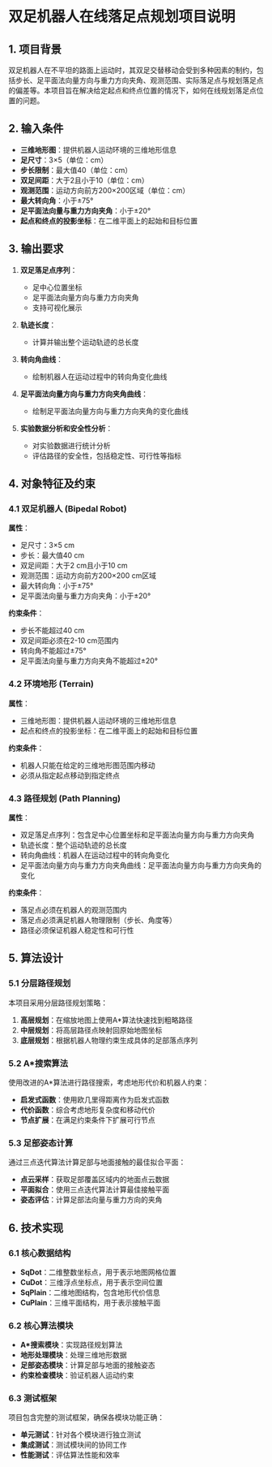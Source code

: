 # 双足机器人在线落足点规划项目说明

## 1. 项目背景

双足机器人在不平坦的路面上运动时，其双足交替移动会受到多种因素的制约，包括步长、足平面法向量方向与重力方向夹角、观测范围、实际落足点与规划落足点的偏差等。本项目旨在解决给定起点和终点位置的情况下，如何在线规划落足点位置的问题。

## 2. 输入条件

- **三维地形图**：提供机器人运动环境的三维地形信息
- **足尺寸**：3×5（单位：cm）
- **步长限制**：最大值40（单位：cm）
- **双足间距**：大于2且小于10（单位：cm）
- **观测范围**：运动方向前方200×200区域（单位：cm）
- **最大转向角**：小于±75°
- **足平面法向量与重力方向夹角**：小于±20°
- **起点和终点的投影坐标**：在二维平面上的起始和目标位置

## 3. 输出要求

1. **双足落足点序列**：
   - 足中心位置坐标
   - 足平面法向量方向与重力方向夹角
   - 支持可视化展示

2. **轨迹长度**：
   - 计算并输出整个运动轨迹的总长度

3. **转向角曲线**：
   - 绘制机器人在运动过程中的转向角变化曲线

4. **足平面法向量方向与重力方向夹角曲线**：
   - 绘制足平面法向量方向与重力方向夹角的变化曲线

5. **实验数据分析和安全性分析**：
   - 对实验数据进行统计分析
   - 评估路径的安全性，包括稳定性、可行性等指标

## 4. 对象特征及约束

### 4.1 双足机器人 (Bipedal Robot)

**属性**：

- 足尺寸：3×5 cm
- 步长：最大值40 cm
- 双足间距：大于2 cm且小于10 cm
- 观测范围：运动方向前方200×200 cm区域
- 最大转向角：小于±75°
- 足平面法向量与重力方向夹角：小于±20°

**约束条件**：

- 步长不能超过40 cm
- 双足间距必须在2-10 cm范围内
- 转向角不能超过±75°
- 足平面法向量与重力方向夹角不能超过±20°

### 4.2 环境地形 (Terrain)

**属性**：

- 三维地形图：提供机器人运动环境的三维地形信息
- 起点和终点的投影坐标：在二维平面上的起始和目标位置

**约束条件**：

- 机器人只能在给定的三维地形图范围内移动
- 必须从指定起点移动到指定终点

### 4.3 路径规划 (Path Planning)

**属性**：

- 双足落足点序列：包含足中心位置坐标和足平面法向量方向与重力方向夹角
- 轨迹长度：整个运动轨迹的总长度
- 转向角曲线：机器人在运动过程中的转向角变化
- 足平面法向量方向与重力方向夹角曲线：足平面法向量方向与重力方向夹角的变化

**约束条件**：

- 落足点必须在机器人的观测范围内
- 落足点必须满足机器人物理限制（步长、角度等）
- 路径必须保证机器人稳定性和可行性

## 5. 算法设计

### 5.1 分层路径规划

本项目采用分层路径规划策略：

1. **高层规划**：在缩放地图上使用A*算法快速找到粗略路径
2. **中层规划**：将高层路径点映射回原始地图坐标
3. **底层规划**：根据机器人物理约束生成具体的足部落点序列

### 5.2 A*搜索算法

使用改进的A*算法进行路径搜索，考虑地形代价和机器人约束：

- **启发式函数**：使用欧几里得距离作为启发式函数
- **代价函数**：综合考虑地形复杂度和移动代价
- **节点扩展**：在满足约束条件下扩展可行节点

### 5.3 足部姿态计算

通过三点迭代算法计算足部与地面接触的最佳拟合平面：

- **点云采样**：获取足部覆盖区域内的地面点云数据
- **平面拟合**：使用三点迭代算法计算最佳接触平面
- **姿态评估**：计算足部法向量与重力方向的夹角

## 6. 技术实现

### 6.1 核心数据结构

- **SqDot**：二维整数坐标点，用于表示地图网格位置
- **CuDot**：三维浮点坐标点，用于表示空间位置
- **SqPlain**：二维地图结构，包含地形代价信息
- **CuPlain**：三维平面结构，用于表示接触平面

### 6.2 核心算法模块

- **A*搜索模块**：实现路径规划算法
- **地形处理模块**：处理三维地形数据
- **足部姿态模块**：计算足部与地面的接触姿态
- **约束检查模块**：验证机器人运动约束

### 6.3 测试框架

项目包含完整的测试框架，确保各模块功能正确：

- **单元测试**：针对各个模块进行独立测试
- **集成测试**：测试模块间的协同工作
- **性能测试**：评估算法性能和效率

